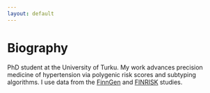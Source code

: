 ```yaml
---
layout: default
---
```


# Biography

PhD student at the University of Turku. My work advances precision medicine of hypertension via polygenic risk scores and subtyping algorithms. I use data from the <a href="https://www.finngen.fi/en">FinnGen</a> and <a href="https://thl.fi/en/web/thlfi-en/research-and-development/research-and-projects/the-national-finrisk-study">FINRISK</a> studies.
